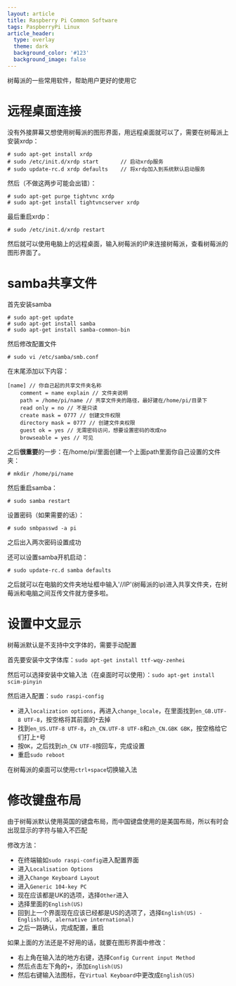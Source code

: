 ```yaml
---
layout: article
title: Raspberry Pi Common Software
tags: PaspberryPi Linux
article_header:
  type: overlay
  theme: dark
  background_color: '#123'
  background_image: false
---
```


树莓派的一些常用软件，帮助用户更好的使用它

<!--more-->

# 远程桌面连接

没有外接屏幕又想使用树莓派的图形界面，用远程桌面就可以了，需要在树莓派上安装xrdp：

```
# sudo apt-get install xrdp  
# sudo /etc/init.d/xrdp start       // 启动xrdp服务  
# sudo update-rc.d xrdp defaults    // 将xrdp加入到系统默认启动服务
```

然后（不做这两步可能会出错）：  

```
# sudo apt-get purge tightvnc xrdp  
# sudo apt-get install tightvncserver xrdp 
```

最后重启xrdp：

```
# sudo /etc/init.d/xrdp restart
```

然后就可以使用电脑上的远程桌面，输入树莓派的IP来连接树莓派，查看树莓派的图形界面了。


# samba共享文件

首先安装samba  

```
# sudo apt-get update  
# sudo apt-get install samba  
# sudo apt-get install samba-common-bin  
```

然后修改配置文件

```
# sudo vi /etc/samba/smb.conf
```

在末尾添加以下内容：  

```
[name] // 你自己起的共享文件夹名称  
    comment = name explain // 文件夹说明  
    path = /home/pi/name // 共享文件夹的路径，最好建在/home/pi/目录下  
    read only = no // 不是只读  
    create mask = 0777 // 创建文件权限  
    directory mask = 0777 // 创建文件夹权限  
    guest ok = yes // 无需密码访问，想要设置密码的改成no  
    browseable = yes // 可见  
```

之后**很重要**的一步：在/home/pi/里面创建一个上面path里面你自己设置的文件夹：

```  
# mkdir /home/pi/name
```

然后重启samba：

```
# sudo samba restart
```

设置密码（如果需要的话）：

```
# sudo smbpasswd -a pi  
```

之后出入两次密码设置成功  

还可以设置samba开机启动：  

```
# sudo update-rc.d samba defaults  
```

之后就可以在电脑的文件夹地址框中输入'//IP'(树莓派的ip)进入共享文件夹，在树莓派和电脑之间互传文件就方便多啦。


# 设置中文显示

树莓派默认是不支持中文字体的，需要手动配置

首先要安装中文字体库：`sudo apt-get install ttf-wqy-zenhei`

然后可以选择安装中文输入法（在桌面时可以使用）：`sudo apt-get install scim-pinyin`

然后进入配置：`sudo raspi-config`
- 进入`localization options`，再进入`change_locale`，在里面找到`en_GB.UTF-8 UTF-8`，按空格将其前面的`*`去掉
- 找到`en_US.UTF-8 UTF-8`，`zh_CN.UTF-8 UTF-8`和`zh_CN.GBK GBK`，按空格给它们打上`*`号
- 按`OK`，之后找到`zh_CN UTF-8`按回车，完成设置
- 重启`sudo reboot`

在树莓派的桌面可以使用`ctrl+space`切换输入法


# 修改键盘布局

由于树莓派默认使用英国的键盘布局，而中国键盘使用的是美国布局，所以有时会出现显示的字符与输入不匹配

修改方法：
- 在终端输如`sudo raspi-config`进入配置界面
- 进入`Localisation Options`
- 进入`Change Keyboard Layout`
- 进入`Generic 104-key PC`
- 现在应该都是UK的选项，选择`Other`进入
- 选择里面的`English(US)`
- 回到上一个界面现在应该已经都是US的选项了，选择`English(US) - English(US, alernative international)` 
- 之后一路确认，完成配置，重启

如果上面的方法还是不好用的话，就要在图形界面中修改：
- 右上角在输入法的地方右键，选择`Config Current input Method`
- 然后点击左下角的`+`，添加`English(US)`
- 然后右键输入法图标，在`Virtual Keyboard`中更改成`English(US)`
